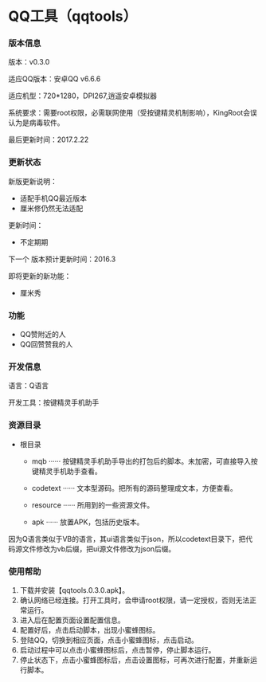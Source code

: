 # QQ工具（qqtools）

### 版本信息

版本：v0.3.0

适应QQ版本：安卓QQ v6.6.6

适应机型：720\*1280，DPI267,逍遥安卓模拟器

系统要求：需要root权限，必需联网使用（受按键精灵机制影响），KingRoot会误认为是病毒软件。

最后更新时间：2017.2.22

### 更新状态

新版更新说明：

- 适配手机QQ最近版本
- 厘米修仍然无法适配

更新时间：

- 不定期期

下一个 版本预计更新时间：2016.3

即将更新的新功能：
- 厘米秀

### 功能

- QQ赞附近的人
- QQ回赞赞我的人

### 开发信息

语言：Q语言

开发工具：按键精灵手机助手

### 资源目录

- 根目录

  - mqb ······ 按键精灵手机助手导出的打包后的脚本。未加密，可直接导入按键精灵手机助手查看。

  - codetext ······ 文本型源码。把所有的源码整理成文本，方便查看。

  - resource ······ 所用到的一些资源文件。
  - apk ······ 放置APK，包括历史版本。

因为Q语言类似于VB的语言，其ui语言类似于json，所以codetext目录下，把代码源文件修改为vb后缀，把ui源文件修改为json后缀。

### 使用帮助

1. 下载并安装【qqtools.0.3.0.apk】。
2. 确认网络已经连接。打开工具时，会申请root权限，请一定授权，否则无法正常运行。
3. 进入后在配置页面设置配置信息。
4. 配置好后，点击启动脚本，出现小蜜蜂图标。
5. 登陆QQ，切换到相应页面，点击小蜜蜂图标，点击启动。
6. 启动过程中可以点击小蜜蜂图标后，点击暂停，停止脚本运行。
7. 停止状态下，点击小蜜蜂图标后，点击设置图标，可再次进行配置，并重新运行脚本。
